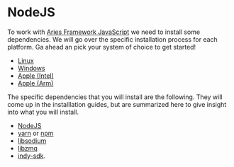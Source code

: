 # NodeJS

To work with [Aries Framework
JavaScript](https://github.com/hyperledger/aries-framework-javascript) we need
to install some dependencies. We will go over the specific installation process for each platform. Ga ahead an pick your system of choice to get started!

- [Linux](./linux.md)
- [Windows](./windows.md)
- [Apple (Intel)](./apple-intel.md)
- [Apple (Arm)](./apple-arm.md)


The specific dependencies that you will install are the following. They will come up in the installlation guides, but are summarized here to give insight into what you will install. 

- [NodeJS](https://nodejs.org)
- [yarn](https://classic.yarnpkg.com/lang/en/docs/install) or [npm](https://www.npmjs.com/)
- [libsodium](https://github.com/jedisct1/libsodium)
- [libzmq](https://github.com/zeromq/libzmq)
- [indy-sdk](https://github.com/hyperledger/indy-sdk). 




